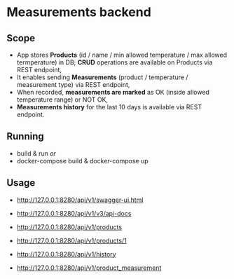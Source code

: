 # Measurements backend

## Scope
- App stores **Products** (id / name / min allowed temperature / max allowed termperature) in DB;
  **CRUD** operations are available on Products via REST endpoint,
- It enables sending **Measurements** (product / temperature / measurement type) via REST endpoint,
- When recorded, **measurements are marked** as OK (inside allowed temperature range) or NOT OK,
- **Measurements history** for the last 10 days is available via REST endpoint. 
	
## Running
- build & run *or*
- docker-compose build & docker-compose up

## Usage
- http://127.0.0.1:8280/api/v1/swagger-ui.html
- http://127.0.0.1:8280/api/v1/v3/api-docs

- http://127.0.0.1:8280/api/v1/products
- http://127.0.0.1:8280/api/v1/products/1
- http://127.0.0.1:8280/api/v1/history
- http://127.0.0.1:8280/api/v1/product_measurement

